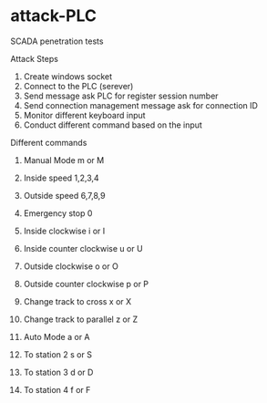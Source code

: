 # attack-PLC
SCADA penetration tests

Attack Steps
1. Create windows socket
2. Connect to the PLC (serever)
3. Send message ask PLC for register session number
4. Send connection management message ask for connection ID
5. Monitor different keyboard input
6. Conduct different command based on the input

Different commands

1. Manual Mode						 m or M
2. Inside speed					 1,2,3,4
3. Outside speed					 6,7,8,9
4. Emergency stop					 0
5. Inside clockwise				 i or I
6. Inside counter clockwise		 u or U
7. Outside clockwise				 o or O
8. Outside counter clockwise		 p or P
9. Change track to cross			 x or X
10. Change track to parallel		 z or Z

11. Auto Mode						 a or A
12. To station 2					 s or S
13. To station 3					 d or D
14. To station 4					 f or F
